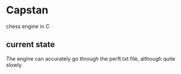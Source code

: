 # Capstan
chess engine in C


## current state
The engine can accurately go through the perft.txt file, although quite slowly.

